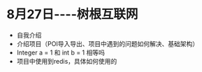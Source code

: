 # 8月27日----树根互联网
+ 自我介绍
+ 介绍项目（POI导入导出、项目中遇到的问题如何解决、基础架构）
+ Integer a = 1 和  int b = 1 相等吗
+ 项目中使用到redis，具体如何使用的
